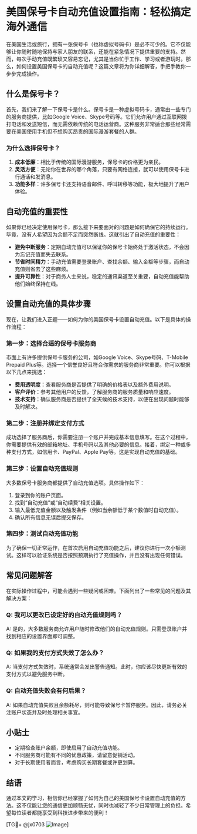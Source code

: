 # 美国保号卡自动充值设置指南：轻松搞定海外通信

在美国生活或旅行，拥有一张保号卡（也称虚拟号码卡）是必不可少的。它不仅能够让你随时随地保持与家人朋友的联系，还能在紧急情况下提供重要的支持。然而，每次手动充值既繁琐又容易忘记，尤其是当你忙于工作、学习或者游玩时。那么，如何设置美国保号卡的自动充值呢？这篇文章将为你详细解答，手把手教你一步步完成操作。

## 什么是保号卡？

首先，我们来了解一下保号卡是什么。保号卡是一种虚拟号码卡，通常由一些专门的服务商提供，比如Google Voice、Skype号码等。它们允许用户通过互联网拨打电话和发送短信，而无需依赖传统的电话运营商。这种服务非常适合那些经常需要在美国使用手机但不想购买昂贵的国际漫游套餐的人群。

### 为什么选择保号卡？

1. **成本低廉**：相比于传统的国际漫游服务，保号卡的价格更为亲民。
2. **灵活方便**：无论你在世界的哪个角落，只要有网络连接，就可以使用保号卡进行通话和发消息。
3. **功能多样**：许多保号卡还支持语音邮件、呼叫转移等功能，极大地提升了用户体验。

## 自动充值的重要性

如果你已经决定使用保号卡，那么接下来要面对的问题是如何确保它的持续运行。毕竟，没有人希望因为余额不足而突然断线。这就引出了自动充值的重要性：

- **避免中断服务**：定期自动充值可以保证你的保号卡始终处于激活状态，不会因为忘记充值而失去联系。
- **节省时间精力**：手动充值需要登录账户、查找余额、输入金额等步骤，而自动充值则省去了这些麻烦。
- **提升可靠性**：对于商务人士来说，稳定的通讯渠道至关重要，自动充值能帮助他们始终保持在线。

## 设置自动充值的具体步骤

现在，让我们进入正题——如何为你的美国保号卡设置自动充值。以下是具体的操作流程：

### 第一步：选择合适的保号卡服务商

市面上有许多提供保号卡服务的公司，如Google Voice、Skype号码、T-Mobile Prepaid Plus等。选择一个信誉良好且符合你需求的服务商非常重要。你可以根据以下几点来挑选：
- **费用透明度**：查看服务商是否提供了明确的价格表以及额外费用说明。
- **客户评价**：参考其他用户的反馈，了解服务商的服务质量和响应速度。
- **技术支持**：确认服务商是否提供了全天候的技术支持，以便在出现问题时能够及时解决。

### 第二步：注册并绑定支付方式

成功选择了服务商后，你需要注册一个账户并完成基本信息填写。在这个过程中，你需要提供有效的邮箱地址、手机号码以及其他必要的信息。接着，绑定一种或多种支付方式，如信用卡、PayPal、Apple Pay等。这是实现自动充值的基础。

### 第三步：设置自动充值规则

大多数保号卡服务商都提供了自动充值选项。具体操作如下：
1. 登录到你的账户页面。
2. 找到“自动充值”或“自动续费”相关设置。
3. 输入最低充值金额以及触发条件（例如当余额低于某个数值时自动充值）。
4. 确认所有信息无误后提交保存。

### 第四步：测试自动充值功能

为了确保一切正常运作，在首次启用自动充值功能之后，建议你进行一次小额测试。这样可以验证系统是否按照预期执行了充值操作，并且没有出现任何错误。

## 常见问题解答

在实际操作过程中，可能会遇到一些疑问或困难。下面列出了一些常见的问题及其解决方案：

### Q: 我可以更改已设定好的自动充值规则吗？
A: 是的，大多数服务商允许用户随时修改他们的自动充值规则。只需登录账户并找到相应的设置界面即可调整。

### Q: 如果我的支付方式失效了怎么办？
A: 当支付方式失效时，系统通常会发出警告通知。此时，你应该尽快更新有效的支付方式以避免服务中断。

### Q: 自动充值失败会有何后果？
A: 如果自动充值失败且余额耗尽，则可能导致保号卡暂停服务。因此，请务必关注账户状态并及时处理相关事宜。

## 小贴士

- 定期检查账户余额，即使启用了自动充值功能。
- 不同服务商可能有不同的优惠政策，请留意促销活动。
- 对于长期使用者而言，考虑购买长期套餐或许更划算。

## 结语

通过本文的学习，相信你已经掌握了如何为自己的美国保号卡设置自动充值的方法。这不仅能让您的通信更加顺畅无忧，同时也减轻了不少日常管理上的负担。希望每位读者都能享受到科技进步带来的便利！

[TG💪+ @jx0703 ![Image](https://github.com/user-attachments/assets/dbca1d08-cadb-493c-b0ec-ad6f7a83f270)]